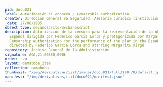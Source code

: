 ```yaml
---
pid: docu021
label: Autorización de censura / Censorship authorization
creator: Dirección General de Seguridad. Asesoría Jurídica (institución)
_date: 27/08/1935
object_type: mecanoscrito/mechanoscript
description: Autorización de la censura para la representación de la obra en el teatro
  Español dirigida por Federico García Lorca y protagonizada por Margarita Xirgú /
  Censorship authorization for the performance of the play in the Español theater
  directed by Federico García Lorca and starring Margarita Xirgú
repository: Archivo General de la Administración
signature: AGA,21,05780,0006
order: '20'
layout: damaboba_item
collection: damaboba
thumbnail: "/img/derivatives/iiif/images/docu021/full/250,/0/default.jpg"
manifest: "/img/derivatives/iiif/docu021/manifest.json"
---
```

